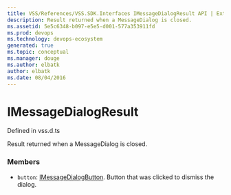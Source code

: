 ```yaml
---
title: VSS/References/VSS.SDK.Interfaces IMessageDialogResult API | Extensions for Visual Studio Team Services
description: Result returned when a MessageDialog is closed.
ms.assetid: 5e5c6348-b097-e5e5-d001-577a353911fd
ms.prod: devops
ms.technology: devops-ecosystem
generated: true
ms.topic: conceptual
ms.manager: douge
ms.author: elbatk
author: elbatk
ms.date: 08/04/2016
---
```


# IMessageDialogResult

Defined in vss.d.ts


Result returned when a MessageDialog is closed. 

### Members

* `button`: [IMessageDialogButton](../../../VSS/References/VSS_SDK_Interfaces/IMessageDialogButton.md). Button that was clicked to dismiss the dialog.

